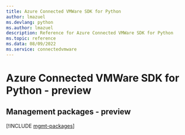 ```yaml
---
title: Azure Connected VMWare SDK for Python
author: lmazuel
ms.devlang: python
ms.author: lmazuel
description: Reference for Azure Connected VMWare SDK for Python
ms.topic: reference
ms.data: 08/09/2022
ms.service: connectedvmware
---
```

# Azure Connected VMWare SDK for Python - preview

## Management packages - preview
[!INCLUDE [mgmt-packages](connected-vmware-mgmt-index.md)]